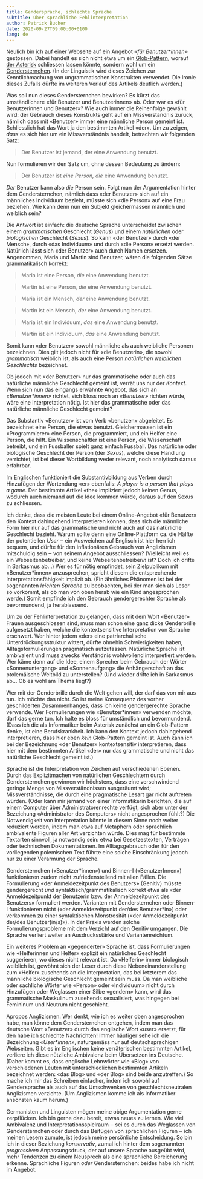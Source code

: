 ```yaml
---
title: Gendersprache, schlechte Sprache
subtitle: Über sprachliche Fehlinterpretation
author: Patrick Bucher
date: 2020-09-27T09:00:00+0100
lang: de
---
```


Neulich bin ich auf einer Webseite auf ein Angebot _«für Benutzer*innen»_
gestossen. Dabei handelt es sich nicht etwa um ein
[Glob-Pattern](https://en.wikipedia.org/wiki/Glob_(programming)), worauf [der
Asterisk](https://www.duden.de/rechtschreibung/Asterisk) schliessen lassen
könnte, sondern wohl um ein
[Gendersternchen](https://de.wikipedia.org/wiki/Gendersternchen). (In der
Linguistik wird dieses Zeichen zur Kenntlichmachung von ungrammatischen 
Konstrukten verwendet. Die Ironie dieses Zufalls dürfte im weiteren Verlauf des
Artikels deutlich werden.)

Was soll nun dieses Gendersternchen bewirken? Es kürzt das umständlichere «für
Benutzer und Benutzerinnen» ab. Oder war es «für Benutzerinnen und Benutzer»?
Wie auch immer die Reihenfolge gewählt wird: der Gebrauch dieses Konstrukts
geht auf ein Missverständnis zurück, nämlich dass mit «Benutzer» immer eine
männliche Person gemeint ist. Schliesslich hat das Wort ja den bestimmten
Artikel «der». Um zu zeigen, _dass_ es sich hier um ein Missverständnis handelt,
betrachten wir folgenden Satz:

> Der Benutzer ist jemand, der eine Anwendung benutzt.

Nun formulieren wir den Satz um, ohne dessen Bedeutung zu ändern:

> Der Benutzer ist _eine Person, die_ eine Anwendung benutzt.

_Der_ Benutzer kann also _die_ Person sein. Folgt man der Argumentation hinter
dem Gendersternchen, nämlich dass «der Benutzer» sich auf ein männliches
Individuum bezieht, müsste sich «die Person» auf eine Frau beziehen. Wie kann
denn nun ein Subjekt gleichermassen männlich und weiblich sein?

Die Antwort ist einfach: die deutsche Sprache unterscheidet zwischen einem
_grammatischen_ Geschlecht (_Genus_) und einem _natürlichen_ oder _biologischen_
Geschlecht (_Sexus_). So kann «der Benutzer» durch «der Mensch», durch «das
Individuum» und durch «die Person» ersetzt werden. Natürlich lässt sich «der
Benutzer» auch durch Namen ersetzen.  Angenommen, Maria und Martin sind
Benutzer, wären die folgenden Sätze grammatikalisch korrekt:

> Maria ist eine Person, _die_ eine Anwendung benutzt.

> Martin ist eine Person, _die_ eine Anwendung benutzt.

> Maria ist ein Mensch, _der_ eine Anwendung benutzt.

> Martin ist ein Mensch, _der_ eine Anwendung benutzt.

> Maria ist ein Individuum, _das_ eine Anwendung benutzt.

> Martin ist ein Individuum, _das_ eine Anwendung benutzt.

Somit kann «der Benutzer» sowohl männliche als auch weibliche Personen
bezeichnen. Dies gilt jedoch nicht für «die Benutzerin», die sowohl
_grammatisch_ weiblich ist, als auch eine Person _natürlichen weiblichen
Geschlechts_ bezeichnet.

Ob jedoch mit «der Benutzer» nur das grammatische oder auch das natürliche
männliche Geschlecht gemeint ist, verrät uns nur der _Kontext_. Wenn sich nun
das eingangs erwähnte Angebot, das sich an _«Benutzer*innen»_ richtet, sich
bloss noch an _«Benutzer»_ richten würde, wäre eine Interpretation nötig. Ist
hier das grammatische oder das natürliche männliche Geschlecht gemeint?

Das Substantiv «Benutzer» ist vom Verb «benutzen» abgeleitet. Es bezeichnet eine
Person, die etwas benutzt. Gleichermassen ist ein «Programmierer» eine Person,
die programmiert, und ein Helfer eine Person, die hilft. Ein Wissenschaftler ist
eine Person, die Wissenschaft betreibt, und ein Fussballer spielt ganz einfach
Fussball. Das natürliche oder biologische Geschlecht der Person (der _Sexus_),
welche diese Handlung verrichtet, ist bei dieser Wortbildung weder relevant,
noch analytisch daraus erfahrbar.

Im Englischen funktioniert die Substantivbildung aus Verben durch Hinzufügen der
Wortendung «er» ebenfalls: _A player is a person that plays a game._ Der
bestimmte Artikel «the» impliziert jedoch keinen Genus, wodurch auch niemand auf
die Idee kommen würde, daraus auf den Sexus zu schliessen.

Ich denke, dass die meisten Leute bei einem Online-Angebot «für Benutzer» den
Kontext dahingehend interpretieren können, dass sich die männliche Form hier nur
auf das grammatische und nicht auch auf das natürliche Geschlecht bezieht.
Warum sollte denn eine Online-Plattform ca. die Hälfte der potentiellen _User_
‒ ein Ausweichen auf Englisch ist hier herrlich bequem, und dürfte für den
inflationären Gebrauch von Anglizismen mitschuldig sein ‒ von seinem Angebot
ausschliessen?  (Vielleicht weil es ein Webseitenbetreib*er*, und keine
Webseitenbetreiber*in* ist?  Doch ich drifte in Sarkasmus ab…) Wer es für
nötig empfindet, sein Zielpublikum mit «Benutzer\*innen» anzusprechen, spricht
diesem die entsprechende Interpretationsfähigkeit implizit ab. (Ein ähnliches
Phänomen ist bei der sogenannten _leichten Sprache_ zu beobachten, bei der man
sich als Leser so vorkommt, als ob man von oben herab wie ein Kind angesprochen
werde.) Somit empfinde ich den Gebrauch gendergerechter Sprache als
bevormundend, ja herablassend.

Um zu der Fehlinterpretation zu gelangen, dass mit dem Wort «Benutzer» Frauen
ausgeschlossen sind, muss man schon eine ganz dicke Genderbrille aufgesetzt
haben, welche die kontextsensitive Interpretation von Sprache erschwert. Wer
hinter jedem «der» eine patriarchalische Unterdrückungsstruktur wittert, dürfte
ohnehin Schwierigkeiten haben, Alltagsformulierungen pragmatisch aufzufassen.
Natürliche Sprache ist ambivalent und muss zwecks Verständnis wohlwollend
interpretiert werden. Wer käme denn auf die Idee, einem Sprecher beim Gebrauch
der Wörter «Sonnenuntergang» und «Sonnenaufgang» die Anhängerschaft an das
ptolemäische Weltbild zu unterstellen? (Und wieder drifte ich in Sarkasmus ab…
Ob es wohl am Thema liegt?)

Wer mit der Genderbrille durch die Welt gehen will, der darf das von mir aus
tun. Ich möchte das nicht. So ist meine Konsequenz des vorher geschilderten
Zusammenhanges, dass ich keine gendergerechte Sprache verwende. Wer
Formulierungen wie «Benutzer*innen» verwenden möchte, darf das gerne tun. Ich
halte es bloss für umständlich und bevormundend. (Dass ich die als Informatiker
beim Asterisk zunächst an ein Glob-Pattern denke, ist eine Berufskrankheit. Ich
kann den Kontext jedoch dahingehend interpretieren, dass hier eben _kein_
Glob-Pattern gemeint ist. Auch kann ich bei der Bezeichnung «der Benutzer»
kontextsensitiv interpretieren, dass hier mit dem bestimmten Artikel «der» nur
das grammatische und nicht das natürliche Geschlecht gemeint ist.)

Sprache ist die Interpretation von Zeichen auf verschiedenen Ebenen. Durch das
Explizitmachen von natürlichen Geschlechtern durch Gendersternchen gewinnen wir
höchstens, dass eine verschwindend geringe Menge von Missverständnissen
ausgeräumt wird; Missverständnisse, die durch eine pragmatische Lesart gar
nicht auftreten würden. (Oder kann mir jemand von einer Informatikerin
berichten, die auf einem Computer über Administratorenrechte verfügt, sich aber
unter der Bezeichung «Administrator des Computers» nicht angesprochen fühlt?)
Die Notwendigkeit von Interpretation könnte in diesem Sinne noch weiter
reduziert werden, indem man etwa auf Metaphern oder sprachlich ambivalente
Figuren aller Art verzichten würde. Dies mag für bestimmte Textarten sinnvoll,
ja notwendig sein: etwa bei Gesetzestexten, Verträgen oder technischen
Dokumentationen. Im Alltagsgebrauch oder für den vorliegenden polemischen Text
führte eine solche Einschränkung jedoch nur zu einer Verarmung der Sprache.

Gendersternchen («Benutzer*innen») und Binnen-I («BenutzerInnen») funktionieren
zudem nicht zufriedenstellend mit allen Fällen. Die Formulierung «der
Anmeldezeitpunkt des Benutzers» (Genitiv) müsste gendergerecht _und_
syntaktisch/grammatikalisch korrekt etwa als «der Anmeldezeitpunkt der
Benutzerin bzw. der Anmeldezeitpunkt des Benutzers» formuliert werden.
Varianten mit Gendersternchen oder Binnen-I funktionieren nicht («der
Anmeldezeitpunkt der/des Benutzer\*in») oder verkommen zu einer syntaktischen
Monstrosität («der Anmeldezeitpunkt der/des Benutzer(in/s)»). In der Praxis
werden solche Formulierungsprobleme mit dem Verzicht auf den Genitiv umgangen.
Die Sprache verliert weiter an Ausdrucksstärke und Variantenreichtum.

Ein weiteres Problem an «gegenderter» Sprache ist, dass Formulierungen wie
«Helferinnen und Helfer» explizit ein natürliches Geschlecht suggerieren, wo
dieses nicht relevant ist. Da «Helferin» immer biologisch weiblich ist, gewöhnt
sich der Leser durch diese Nebeneinanderstellung zum «Helfer» zusehends an die
Interpretation, das bei letzterem das männliche biologische Geschlecht gemeint
sein muss. Da man weibliche oder sachliche Wörter wie «Person» oder «Individuum»
nicht durch Hinzufügen oder Weglassen einer Silbe «gendern» kann, wird das
grammatische Maskulinum zusehends sexualisiert, was hingegen bei Femininum und
Neutrum nicht geschieht.

Apropos Anglizismen: Wer denkt, wie ich es weiter oben angesprochen habe, man
könne dem Gendersternchen entgehen, indem man das deutsche Wort «Benutzer» durch
das englische Wort «user» ersetzt, für den habe ich schlechte Nachrichten! Immer
häufiger sehe ich die Bezeichnung _«User*innen»_, naturgemäss nur auf
deutschsprachigen Webseiten. Gibt es im Englischen keine verräterischen
bestimmten Artikel, verliere ich diese nützliche Ambivalenz beim Übersetzen ins
Deutsche. (Daher kommt es, dass englische Lehnwörter wie «Blog» von
verschiedenen Leuten mit unterschiedlichen bestimmten Artikeln bezeichnet
werden: «das Blog» und «der Blog» sind beide anzutreffen.) So mache ich mir das
Schreiben einfacher, indem ich sowohl auf Gendersprache als auch auf das
Umschwenken von geschlechtsneutralen Anglizismen verzichte. (Um Anglizismen
komme ich als Informatiker ansonsten kaum herum.)

Germanisten und Linguisten mögen meine obige Argumentation gerne zerpflücken.
Ich bin gerne dazu bereit, etwas neues zu lernen. Wie viel Ambivalenz und
Interpretationsspielraum ‒ sei es durch das Weglassen von Gendersternchen oder
durch das Beifügen von sprachlichen Figuren ‒ ich meinen Lesern zumute, ist
jedoch meine persönliche Entscheidung. So bin ich in dieser Beziehung
_konservativ_, zumal ich hinter dem sogenannten _progressiven_ Anpassungsdruck,
der auf unsere Sprache ausgeübt wird, mehr Tendenzen zu einem Neusprech als eine
sprachliche Bereicherung erkenne. Sprachliche Figuren _oder_ Gendersternchen:
beides habe ich nicht im Angebot.
